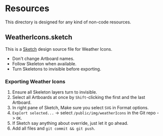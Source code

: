 # Resources

This directory is designed for any kind of non-code resources.

## WeatherIcons.sketch

This is a [Sketch](https://sketchapp.com) design source file for Weather Icons.

* Don't change Artboard names.
* Follow Skeleton when available.
* Turn Skeletons to invisible before exporting.

### Exporting Weather Icons

1. Ensure all Skeleton layers turn to invisible.
2. Select all Artboards at once by `Shift`-clicking the first and the last Artboard.
3. In right pane of Sketch, Make sure you select `SVG` in Format options.
4. `Exp[ort selected...` -> select `/public/img/weatherIcons` in the Git repo -> `OK`.
5. If Sketch say anything about override, just let it go ahead.
6. Add all files and `git commit && git push`.
